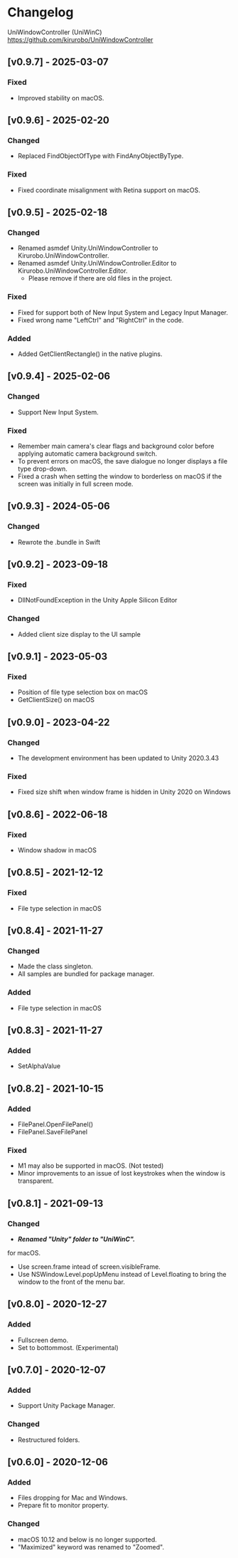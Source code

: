 # Changelog

UniWindowController (UniWinC)
https://github.com/kirurobo/UniWindowController

<!---
How to write the changelog.
https://keepachangelog.com/ja/1.0.0/
--->

## [v0.9.7] - 2025-03-07
### Fixed
- Improved stability on macOS.

## [v0.9.6] - 2025-02-20
### Changed
- Replaced FindObjectOfType with FindAnyObjectByType.
### Fixed
- Fixed coordinate misalignment with Retina support on macOS.

## [v0.9.5] - 2025-02-18
### Changed
- Renamed asmdef Unity.UniWindowController to Kirurobo.UniWindowController.
- Renamed asmdef Unity.UniWindowController.Editor to Kirurobo.UniWindowController.Editor.
  - Please remove if there are old files in the project.
### Fixed
- Fixed for support both of New Input System and Legacy Input Manager.
- Fixed wrong name "LeftCtrl" and "RightCtrl" in the code.
### Added
- Added GetClientRectangle() in the native plugins.

## [v0.9.4] - 2025-02-06
### Changed
- Support New Input System.
### Fixed
- Remember main camera's clear flags and background color before applying automatic camera background switch.
- To prevent errors on macOS, the save dialogue no longer displays a file type drop-down.
- Fixed a crash when setting the window to borderless on macOS if the screen was initially in full screen mode.

## [v0.9.3] - 2024-05-06
### Changed
- Rewrote the .bundle in Swift

## [v0.9.2] - 2023-09-18
### Fixed
- DllNotFoundException in the Unity Apple Silicon Editor
### Changed
- Added client size display to the UI sample

## [v0.9.1] - 2023-05-03
### Fixed
- Position of file type selection box on macOS
- GetClientSize() on macOS 

## [v0.9.0] - 2023-04-22
### Changed
- The development environment has been updated to Unity 2020.3.43
### Fixed
- Fixed size shift when window frame is hidden in Unity 2020 on Windows

## [v0.8.6] - 2022-06-18
### Fixed
- Window shadow in macOS

## [v0.8.5] - 2021-12-12
### Fixed
- File type selection in macOS

## [v0.8.4] - 2021-11-27
### Changed
- Made the class singleton.
- All samples are bundled for package manager.

### Added
- File type selection in macOS

## [v0.8.3] - 2021-11-27
### Added
- SetAlphaValue

## [v0.8.2] - 2021-10-15
### Added
- FilePanel.OpenFilePanel()
- FilePanel.SaveFilePanel

### Fixed
- M1 may also be supported in macOS. (Not tested)
- Minor improvements to an issue of lost keystrokes when the window is transparent.


## [v0.8.1] - 2021-09-13
### Changed
- ***Renamed "Unity" folder to "UniWinC".***

for macOS.
- Use screen.frame intead of screen.visibleFrame.
- Use NSWindow.Level.popUpMenu instead of Level.floating to bring the window to the front of the menu bar.


## [v0.8.0] - 2020-12-27
### Added
- Fullscreen demo.
- Set to bottommost. (Experimental)


## [v0.7.0] - 2020-12-07
### Added
- Support Unity Package Manager.

### Changed
- Restructured folders.


## [v0.6.0] - 2020-12-06
### Added
- Files dropping for Mac and Windows.
- Prepare fit to monitor property.

### Changed
- macOS 10.12 and below is no longer supported.
- "Maximized" keyword was renamed to "Zoomed".

